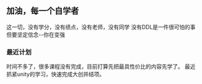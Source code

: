 ## 加油，每一个自学者
这一切，没有学分，没有绩点，没有老师，没有同学
没有DDL是一件很可怕的事
但要坚定信念--你在变强


### 最近计划
时间不多了，很多课程没有完成，目前打算先把最具性价比的内容先学了。
最近抓紧unity的学习，快速完成大创并结项。